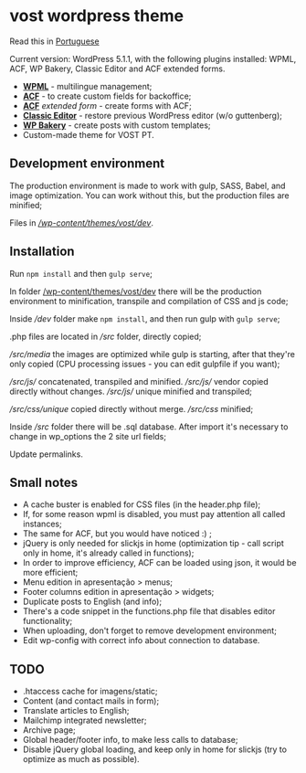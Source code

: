 # vost wordpress theme

Read this in [Portuguese](readme.pt.md)

Current version: WordPress 5.1.1, with the following plugins installed: WPML, ACF, WP Bakery, Classic Editor and ACF extended forms.

 - **[WPML](https://wpml.org/)** - multilingue management;
 - **[ACF](https://www.advancedcustomfields.com/)** - to create custom fields for backoffice;
 - **[ACF](https://www.advancedcustomfields.com/)** _extended form_ - create forms with ACF;
 - **[Classic Editor](https://wordpress.org/plugins/classic-editor/)** - restore previous WordPress editor (w/o guttenberg);
 - **[WP Bakery](https://wpbakery.com/)** - create posts with custom templates;
 - Custom-made theme for VOST PT.

## Development environment

The production environment is made to work with gulp, SASS, Babel, and image optimization. You can work without this, but the production files are minified;

Files in *[/wp-content/themes/vost/dev](wp-content/themes/vost/dev)*.

## Installation

Run `npm install` and then `gulp serve`;

In folder [/wp-content/themes/vost/dev](wp-content/themes/vost/dev) there will be the production environment to minification, transpile and compilation of CSS and js code;

Inside */dev* folder make `npm install`, and then run gulp with `gulp serve`;

.php files are located in */src* folder, directly copied;

*/src/media* the images are optimized while gulp is starting, after that they're only copied (CPU processing issues - you can edit gulpfile if you want);

*/src/js/* concatenated, transpiled and minified.
*/src/js/* vendor copied directly without changes.
*/src/js/* unique minified and transpiled;

*/src/css/unique* copied directly without merge.
*/src/css* minified;

Inside */src* folder there will be .sql database. After import it's necessary to change in wp_options the 2 site url fields;

Update permalinks.

## Small notes

- A cache buster is enabled for CSS files (in the header.php file);
- If, for some reason wpml is disabled, you must pay attention all called instances;
- The same for ACF, but you would have noticed :) ;
- jQuery is only needed for slickjs in home (optimization tip - call script only in home, it's already called in functions);
- In order to improve efficiency, ACF can be loaded using json, it would be more efficient;
- Menu edition in apresentação > menus;
- Footer columns edition in apresentação > widgets;
- Duplicate posts to English (and info);
- There's a code snippet in the functions.php file that disables editor functionality;
- When uploading, don't forget to remove development environment;
- Edit wp-config with correct info about connection to database.


## TODO

- .htaccess cache for imagens/static;
- Content (and contact mails in form);
- Translate articles to English;
- Mailchimp integrated newsletter;
- Archive page;
- Global header/footer info, to make less calls to database;
- Disable jQuery global loading, and keep only in home for slickjs (try to optimize as much as possible).